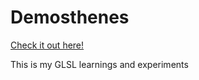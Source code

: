 # Demosthenes

[Check it out here!](https://benji6.github.io/demosthenes)

This is my GLSL learnings and experiments
